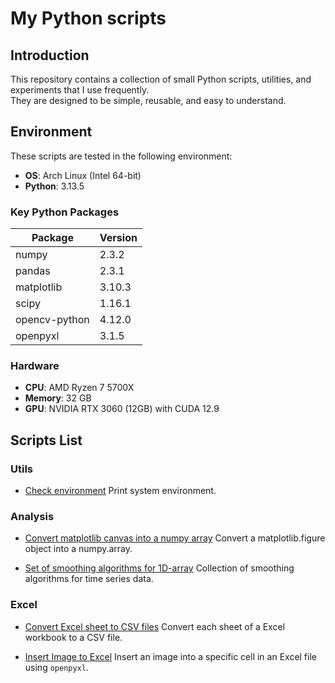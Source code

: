 # My Python scripts

## Introduction

This repository contains a collection of small Python scripts, utilities, and experiments that I use frequently.  
They are designed to be simple, reusable, and easy to understand.


## Environment

These scripts are tested in the following environment:

- **OS**: Arch Linux (Intel 64-bit)
- **Python**: 3.13.5

### Key Python Packages
| Package        | Version |
|----------------|---------|
| numpy          | 2.3.2   |
| pandas         | 2.3.1   |
| matplotlib     | 3.10.3  |
| scipy          | 1.16.1  |
| opencv-python  | 4.12.0  |
| openpyxl       | 3.1.5   |

### Hardware
- **CPU**: AMD Ryzen 7 5700X
- **Memory**: 32 GB
- **GPU**: NVIDIA RTX 3060 (12GB) with CUDA 12.9


## Scripts List

### Utils

- [Check environment](utils/system_info/check_system_info.py)
    Print system environment.

### Analysis

- [Convert matplotlib canvas into a numpy array](analysis/graph_to_numpy/graph_to_numpy.py)
    Convert a matplotlib.figure object into a numpy.array.

- [Set of smoothing algorithms for 1D-array](analysis/smooth_kit/smoothkit.py)
    Collection of smoothing algorithms for time series data.

### Excel

- [Convert Excel sheet to CSV files](excel/convert_to_csvs/sheet_to_csvfile.py)
    Convert each sheet of a Excel workbook to a CSV file.

- [Insert Image to Excel](excel/insert_image_to_cell/insert_image_to_cell.py)
    Insert an image into a specific cell in an Excel file using `openpyxl`.
